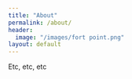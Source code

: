 ```yaml
---
title: "About"
permalink: /about/
header:
  image: "/images/fort point.png"
layout: default
---
```


Etc, etc, etc
